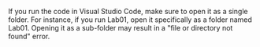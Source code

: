 If you run the code in Visual Studio Code, make sure to open it as a single folder.
For instance, if you run Lab01, open it specifically as a folder named Lab01.
Opening it as a sub-folder may result in a "file or directory not found" error.
